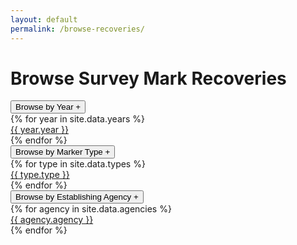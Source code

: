 ```yaml
---
layout: default
permalink: /browse-recoveries/
---
```


<h1>Browse Survey Mark Recoveries</h1>

<section id="accordion" class="accordion open-first">
    <div class="accordion-container">    
      <div class="accordion-item">
        <button class="accordion-trigger" id="accordion-trigger-{{ forloop.index }}" aria-expanded="false" aria-controls="accordion-content-{{ forloop.index }}">
          <span class="accordion-title">Browse by Year</span>
          <span class="accordion-icon">&plus;</span>
        </button>
        <div class="accordion-content" id="accordion-content-{{ forloop.index }}" role="region" aria-labelledby="accordion-trigger-{{ forloop.index }}">
          <div class="widget__panel archive-grid cards">
          {% for year in site.data.years %}
              <div class="card">
                <a href="/year/{{ year.year }}">{{ year.year }}</a>                 
              </div>
          {% endfor %}
          </div>
        </div>
      </div>
      <div class="accordion-item">
        <button class="accordion-trigger" id="accordion-trigger-{{ forloop.index }}" aria-expanded="false" aria-controls="accordion-content-{{ forloop.index }}">
          <span class="accordion-title">Browse by Marker Type</span>
          <span class="accordion-icon">&plus;</span>
        </button>
        <div class="accordion-content" id="accordion-content-{{ forloop.index }}" role="region" aria-labelledby="accordion-trigger-{{ forloop.index }}">
          <div class="widget__panel archive-grid cards">
          {% for type in site.data.types %}
              <div class="card">
                <a href="/marker-type/{{ type.type | slugify }}">{{ type.type }}</a>                 
              </div>
          {% endfor %}
          </div>
        </div>
      </div>
      <div class="accordion-item">
        <button class="accordion-trigger" id="accordion-trigger-{{ forloop.index }}" aria-expanded="false" aria-controls="accordion-content-{{ forloop.index }}">
          <span class="accordion-title">Browse by Establishing Agency</span>
          <span class="accordion-icon">&plus;</span>
        </button>
        <div class="accordion-content" id="accordion-content-{{ forloop.index }}" role="region" aria-labelledby="accordion-trigger-{{ forloop.index }}">
          <div class="widget__panel archive-grid cards">
          {% for agency in site.data.agencies %}
              <div class="card">
                <a href="/agency/{{ agency.agency | slugify }}">{{ agency.agency }}</a>                 
              </div>
          {% endfor %}
          </div>
        </div>
      </div>           
    </div>
</section>

